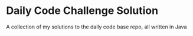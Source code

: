 # Daily Code Challenge Solution
A collection of my solutions to the daily code base repo, all written in Java
